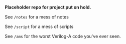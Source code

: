 **Placeholder repo for project put on hold.**

See `/notes` for a mess of notes

See `/script` for a mess of scripts

See `/ams` for the worst Verilog-A code you've ever seen.

